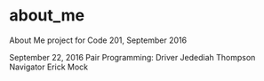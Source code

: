 # about_me
About Me project for Code 201, September 2016

September 22, 2016 Pair Programming:
Driver Jedediah Thompson
Navigator Erick Mock
